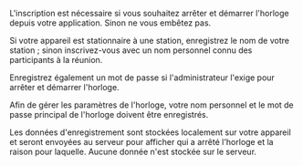 ﻿L'inscription est nécessaire si vous souhaitez arrêter et démarrer l'horloge depuis votre application. Sinon ne vous embêtez pas.

Si votre appareil est stationnaire à une station, enregistrez le nom de votre station ; sinon inscrivez-vous avec un nom personnel connu des participants à la réunion.

Enregistrez également un mot de passe si l'administrateur l'exige pour arrêter et démarrer l'horloge.

Afin de gérer les paramètres de l'horloge, votre nom personnel et le mot de passe principal de l'horloge doivent être enregistrés.

Les données d'enregistrement sont stockées localement sur votre appareil et seront envoyées au serveur pour afficher qui a arrêté l'horloge et la raison pour laquelle. Aucune donnée n'est stockée sur le serveur.
